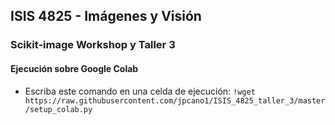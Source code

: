 ## **ISIS 4825 - Imágenes y Visión**
### **Scikit-image Workshop y Taller 3**
#### **Ejecución sobre Google Colab**
- Escriba este comando en una celda de ejecución:
`!wget https://raw.githubusercontent.com/jpcano1/ISIS_4825_taller_3/master/setup_colab.py`